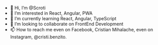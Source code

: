 - 👋 Hi, I’m @Scroti
- 👀 I’m interested in React, Angular, PWA
- 🌱 I’m currently learning React, Angular, TypeScript
- 💞️ I’m looking to collaborate on FrontEnd Development
- 📫 How to reach me even on Facebook, Cristian Mihalache, even on Instagram, @cristi.benzito.

<!---
Scroti/Scroti is a ✨ special ✨ repository because its `README.md` (this file) appears on your GitHub profile.
You can click the Preview link to take a look at your changes.
--->
